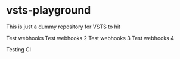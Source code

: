 # vsts-playground

This is just a dummy repository for VSTS to hit

Test webhooks
Test webhooks 2
Test webhooks 3
Test webhooks 4

Testing CI
